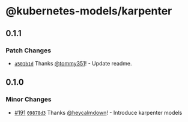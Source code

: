 # @kubernetes-models/karpenter

## 0.1.1

### Patch Changes

- [`a501b1d`](https://github.com/tommy351/kubernetes-models-ts/commit/a501b1db3158b54cbb8fdb6a16777fcd0c07b738) Thanks [@tommy351](https://github.com/tommy351)! - Update readme.

## 0.1.0

### Minor Changes

- [#191](https://github.com/tommy351/kubernetes-models-ts/pull/191) [`09878d3`](https://github.com/tommy351/kubernetes-models-ts/commit/09878d372dd231d5027c8861ae5079c9d01c4580) Thanks [@heycalmdown](https://github.com/heycalmdown)! - Introduce karpenter models
